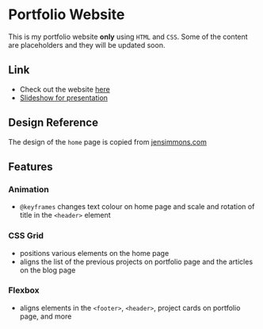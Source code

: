 # Portfolio Website

This is my portfolio website **only** using `HTML` and `CSS`. Some of the content are placeholders and they will be updated soon.

## Link

- Check out the website [here]([https://jungah.netlify.app/](https://aanmeba.github.io/Portfolio-Website/index.html))
- [Slideshow for presentation](https://www.canva.com/design/DAEvfMedIKc/97JJqBHgXkhcd7xUR-lQcg/view?utm_content=DAEvfMedIKc&utm_campaign=designshare&utm_medium=link2&utm_source=sharebutton)

## Design Reference

The design of the `home` page is copied from [jensimmons.com](https://labs.jensimmons.com/2017/03-004.html)

## Features

### Animation

- `@keyframes` changes text colour on home page and scale and rotation of title in the `<header>` element

### CSS Grid

- positions various elements on the home page
- aligns the list of the previous projects on portfolio page and the articles on the blog page

### Flexbox

- aligns elements in the `<footer>`, `<header>`, project cards on portfolio page, and more
